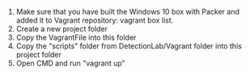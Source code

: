 1. Make sure that you have built the Windows 10 box with Packer and added it to Vagrant repository:
vagrant box list.
2. Create a new project folder
3. Copy the VagrantFile into this folder
4. Copy the "scripts" folder from DetectionLab/Vagrant folder into this project folder 
5. Open CMD and run "vagrant up"
